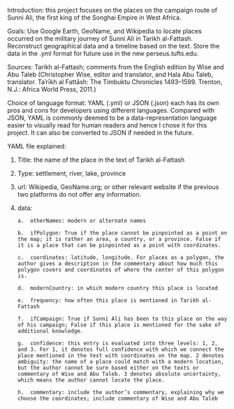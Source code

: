 Introduction: this project focuses on the places on the campaign route of Sunni Ali, the first king of the Songhai Empire in West Africa. 

Goals: Use Google Earth, GeoName, and Wikipedia to locate places occurred on the military journey of Sunni Ali in Tarikh al-Fattash. Reconstruct geographical data and a timeline based on the text. Store the data in the .yml format for future use in the new perseus.tufts.edu. 

Sources: Tarikh al-Fattash; comments from the English edition by Wise and Abu Taleb (Christopher Wise, editor and translator, and Hala Abu Taleb, translator. Taʾrīkh al Fattāsh: The Timbuktu Chronicles 1493–1599. Trenton, N.J.: Africa World Press, 2011.)

Choice of language format: 
YAML (.yml) or JSON (.json) each has its own pros and cons for developers using different languages. Compared with JSON, YAML is commonly deemed to be a data-representation language easier to visually read for human readers and hence I chose it for this project. It can also be converted to JSON if needed in the future. 

YAML file explained: 
1.	Title: the name of the place in the text of Tarikh al-Fattash 

2.	Type: settlement, river, lake, province

3.	url: Wikipedia, GeoName.org; or other relevant website if the previous two platforms do not offer any information.

4.	data: 

		a.	otherNames: modern or alternate names
		
		b.	ifPolygon: True if the place cannot be pinpointed as a point on the map; it is rather an area, a country, or a province. False if it is a place that can be pinpointed as a point with coordinates. 

		c.	coordinates: latitude, longitude. For places as a polygon, the author gives a description in the commentary about how much this polygon covers and coordinates of where the center of this polygon is. 

		d.	modernCountry: in which modern country this place is located 

		e.	frequency: how often this place is mentioned in Tarikh al-Fattash

		f.	ifCampaign: True if Sunni Ali has been to this place on the way of his campaign; False if this place is mentioned for the sake of additional knowledge.  

		g.	confidence: this entry is evaluated into three levels: 1, 2, and 3. For 1, it denotes full confidence with which we connect the place mentioned in the text with coordinates on the map. 2 denotes ambiguity: the name of a place could match with a modern location, but the author cannot be sure based either on the texts or commentary of Wise and Abu Taleb. 3 denotes absolute uncertainty, which means the author cannot locate the place. 

		h.	commentary: include the author’s commentary, explaining why we choose the coordinates; include commentary of Wise and Abu Taleb

